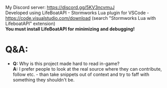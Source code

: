 My Discord server: https://discord.gg/5KV3ncvmuJ  
Developed using LifeBoatAPI - Stormworks Lua plugin for VSCode - https://code.visualstudio.com/download (search "Stormworks Lua with LifeboatAPI" extension)  
**You must install LifeBoatAPI for minimizing and debugging!**
# Q&A:
* **Q:** Why is this project made hard to read in-game?  
  **A:** I prefer people to look at the real source where they can contribute, follow etc. - than take snippets out of context and try to faff with something they shouldn't be.
